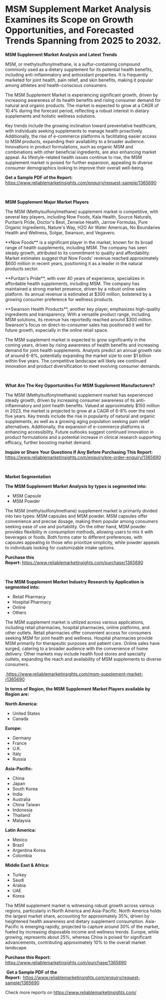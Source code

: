 <p><h1>MSM Supplement Market Analysis Examines its Scope on Growth Opportunities, and Forecasted Trends Spanning from 2025 to 2032.</h1></p><p><strong>MSM Supplement Market Analysis and Latest Trends</strong></p>
<p><p>MSM, or methylsulfonylmethane, is a sulfur-containing compound commonly used as a dietary supplement for its potential health benefits, including anti-inflammatory and antioxidant properties. It is frequently marketed for joint health, pain relief, and skin benefits, making it popular among athletes and health-conscious consumers.</p><p>The MSM Supplement Market is experiencing significant growth, driven by increasing awareness of its health benefits and rising consumer demand for natural and organic products. The market is expected to grow at a CAGR of 10.4% during the forecast period, reflecting a robust interest in dietary supplements and holistic wellness solutions. </p><p>Key trends include the growing inclination toward preventative healthcare, with individuals seeking supplements to manage health proactively. Additionally, the rise of e-commerce platforms is facilitating easier access to MSM products, expanding their availability to a broader audience. Innovations in product formulations, such as organic MSM and combinations with other beneficial ingredients, are also enhancing market appeal. As lifestyle-related health issues continue to rise, the MSM supplement market is poised for further expansion, appealing to diverse consumer demographics looking to improve their overall well-being.</p></p>
<p><strong>Get a Sample PDF of the Report:&nbsp;</strong> <a href="https://www.reliablemarketinsights.com/enquiry/request-sample/1365690?utm_campaign=2564&utm_medium=2&utm_source=Github&utm_content=ia&utm_term=22032025&utm_id=msm-supplement">https://www.reliablemarketinsights.com/enquiry/request-sample/1365690</a></p>
<p>&nbsp;</p>
<p><strong>MSM Supplement Major Market Players</strong></p>
<p><p>The MSM (Methylsulfonylmethane) supplement market is competitive, with several key players, including Now Foods, Kala Health, Source Naturals, Puritan’s Pride, Doctor's Best, Zenwise Health, Jarrow Formulas, Pure Organic Ingredients, Nature's Way, H2O Air Water Americas, No Boundaries Health and Wellness, Solgar, Swanson, and Vegavero.</p><p>**Now Foods** is a significant player in the market, known for its broad range of health supplements, including MSM. The company has seen steady growth, attributed to its commitment to quality and affordability. Market estimates suggest that Now Foods' revenue reached approximately $600 million in recent years, positioning it as a leader in the natural products sector.</p><p>**Puritan's Pride**, with over 40 years of experience, specializes in affordable health supplements, including MSM. The company has maintained a strong market presence, driven by a robust online sales platform. Its annual revenue is estimated at $300 million, bolstered by a growing consumer preference for wellness products.</p><p>**Swanson Health Products**, another key player, emphasizes high-quality ingredients and transparency. With a versatile product range, including MSM solutions, its revenue has reportedly reached around $300 million. Swanson's focus on direct-to-consumer sales has positioned it well for future growth, especially in the online retail space.</p><p>The MSM supplement market is expected to grow significantly in the coming years, driven by rising awareness of health benefits and increasing demand for joint health supplements. Analysts predict an annual growth rate of around 6-8%, potentially expanding the market size to over $1 billion within five years. The competitive landscape will likely see continued innovation and product diversification to meet evolving consumer demands.</p></p>
<p>&nbsp;</p>
<p><strong>What Are The Key Opportunities For MSM Supplement Manufacturers?</strong></p>
<p><p>The MSM (Methylsulfonylmethane) supplement market has experienced steady growth, driven by increasing consumer awareness of its anti-inflammatory and joint health benefits. Valued at approximately $150 million in 2023, the market is projected to grow at a CAGR of 6-8% over the next five years. Key trends include the rise in popularity of natural and organic supplements, as well as a growing aging population seeking pain relief alternatives. Additionally, the expansion of e-commerce platforms is enhancing accessibility. Future outlooks suggest continued innovation in product formulations and a potential increase in clinical research supporting efficacy, further boosting market demand.</p></p>
<p><strong>Inquire or Share Your Questions If Any Before Purchasing This Report:</strong> <a href="https://www.reliablemarketinsights.com/enquiry/pre-order-enquiry/1365690?utm_campaign=2564&utm_medium=2&utm_source=Github&utm_content=ia&utm_term=22032025&utm_id=msm-supplement">https://www.reliablemarketinsights.com/enquiry/pre-order-enquiry/1365690</a></p>
<p>&nbsp;</p>
<p><strong>Market Segmentation</strong></p>
<p><strong>The MSM Supplement Market Analysis by types is segmented into:</strong></p>
<p><ul><li>MSM Capsule</li><li>MSM Powder</li></ul></p>
<p><p>The MSM (methylsulfonylmethane) supplement market is primarily divided into two types: MSM capsules and MSM powder. MSM capsules offer convenience and precise dosage, making them popular among consumers seeking ease of use and portability. On the other hand, MSM powder provides flexibility in consumption methods, allowing users to mix it with beverages or foods. Both forms cater to different preferences, with capsules appealing to those who prioritize simplicity, while powder appeals to individuals looking for customizable intake options.</p></p>
<p><strong>Purchase this Report:&nbsp;</strong><a href="https://www.reliablemarketinsights.com/purchase/1365690?utm_campaign=2564&utm_medium=2&utm_source=Github&utm_content=ia&utm_term=22032025&utm_id=msm-supplement">https://www.reliablemarketinsights.com/purchase/1365690</a></p>
<p>&nbsp;</p>
<p><strong>The MSM Supplement Market Industry Research by Application is segmented into:</strong></p>
<p><ul><li>Retail Pharmacy</li><li>Hospital Pharmacy</li><li>Online</li><li>Others</li></ul></p>
<p><p>The MSM supplement market is utilized across various applications, including retail pharmacies, hospital pharmacies, online platforms, and other outlets. Retail pharmacies offer convenient access for consumers seeking MSM for joint health and wellness. Hospital pharmacies provide MSM primarily for therapeutic purposes and patient care. Online sales have surged, catering to a broader audience with the convenience of home delivery. Other markets may include health food stores and specialty outlets, expanding the reach and availability of MSM supplements to diverse consumers.</p></p>
<p><a href="https://www.reliablemarketinsights.com/msm-supplement-market-r1365690?utm_campaign=2564&utm_medium=2&utm_source=Github&utm_content=ia&utm_term=22032025&utm_id=msm-supplement">&nbsp;https://www.reliablemarketinsights.com/msm-supplement-market-r1365690</a></p>
<p><strong>In terms of Region, the MSM Supplement Market Players available by Region are:</strong></p>
<p>
    <p> <strong> North America: </strong>
        <ul>
            <li>United States</li>
            <li>Canada</li>
        </ul>
        </p> 
    <p> <strong> Europe: </strong>
        <ul>
            <li>Germany</li>
            <li>France</li>
            <li>U.K.</li>
            <li>Italy</li>
            <li>Russia</li>
        </ul>
        </p> 
    <p> <strong> Asia-Pacific: </strong>
        <ul>
            <li>China</li>
            <li>Japan</li>
            <li>South Korea</li>
            <li>India</li>
            <li>Australia</li>
            <li>China Taiwan</li>
            <li>Indonesia</li>
            <li>Thailand</li>
            <li>Malaysia</li>
        </ul>
        </p> 
    <p> <strong> Latin America: </strong>
        <ul>
            <li>Mexico</li>
            <li>Brazil</li>
            <li>Argentina Korea</li>
            <li>Colombia</li>
        </ul>
        </p> 
    <p> <strong> Middle East & Africa: </strong>
        <ul>
            <li>Turkey</li>
            <li>Saudi</li>
            <li>Arabia</li>
            <li>UAE</li>
            <li>Korea</li>
        </ul>
    </p>
    </p>
<p><p>The MSM supplement market is witnessing robust growth across various regions, particularly in North America and Asia-Pacific. North America holds the largest market share, accounting for approximately 35%, driven by heightened health awareness and dietary supplement consumption. Asia-Pacific is emerging rapidly, projected to capture around 30% of the market, fueled by increasing disposable income and wellness trends. Europe, while growing, represents about 25%, whereas China is poised for significant advancements, contributing approximately 10% to the overall market landscape.</p></p>
<p><strong>Purchase this Report: </strong><a href="https://www.reliablemarketinsights.com/purchase/1365690?utm_campaign=2564&utm_medium=2&utm_source=Github&utm_content=ia&utm_term=22032025&utm_id=msm-supplement">https://www.reliablemarketinsights.com/purchase/1365690</a></p>
<p>&nbsp;<strong>Get a Sample PDF of the Report:&nbsp;&nbsp;</strong><a href="https://www.reliablemarketinsights.com/enquiry/request-sample/1365690?utm_campaign=2564&utm_medium=2&utm_source=Github&utm_content=ia&utm_term=22032025&utm_id=msm-supplement">https://www.reliablemarketinsights.com/enquiry/request-sample/1365690</a></p>
<p><strong></strong></p>
<p>Check more reports on <a href="https://www.reliablemarketinsights.com/?utm_campaign=2564&utm_medium=2&utm_source=Github&utm_content=ia&utm_term=22032025&utm_id=msm-supplement">https://www.reliablemarketinsights.com/</a></p>